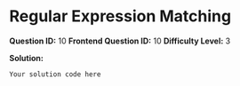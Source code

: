 
  # Regular Expression Matching
  
  **Question ID:** 10
  **Frontend Question ID:** 10
  **Difficulty Level:** 3
  
  **Solution:**  
  ```
  Your solution code here
  ```
    